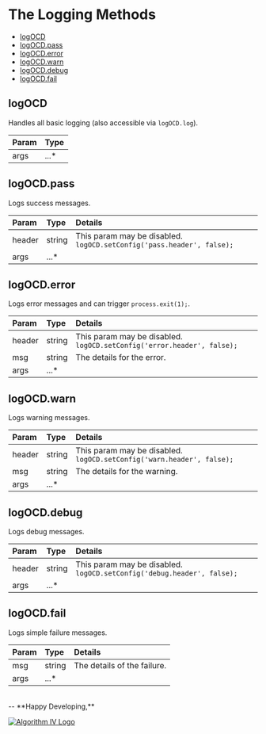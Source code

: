 # The Logging Methods
- [logOCD](#logocd)
- [logOCD.pass](#logocdpass)
- [logOCD.error](#logocderror)
- [logOCD.warn](#logocdwarn)
- [logOCD.debug](#logocddebug)
- [logOCD.fail](#logocdfail)


## logOCD
Handles all basic logging (also accessible via ``` logOCD.log ```).

| Param | Type  |
| :---- | :---- |
| args  | ...*  |


## logOCD.pass
Logs success messages.

| Param  | Type   | Details |
| :----- | :----- | :------ |
| header | string | This param may be disabled. ``` logOCD.setConfig('pass.header', false); ``` |
| args   | ...*   |         |


## logOCD.error
Logs error messages and can trigger ``` process.exit(1); ```.

| Param  | Type   | Details |
| :----- | :----- | :------ |
| header | string | This param may be disabled. ``` logOCD.setConfig('error.header', false); ``` |
| msg    | string | The details for the error. |
| args   | ...*   |         |


## logOCD.warn
Logs warning messages.

| Param  | Type   | Details |
| :----- | :----- | :------ |
| header | string | This param may be disabled. ``` logOCD.setConfig('warn.header', false); ``` |
| msg    | string | The details for the warning. |
| args   | ...*   |         |


## logOCD.debug
Logs debug messages.

| Param  | Type   | Details |
| :----- | :----- | :------ |
| header | string | This param may be disabled. ``` logOCD.setConfig('debug.header', false); ``` |
| args   | ...*   |         |


## logOCD.fail
Logs simple failure messages.

| Param  | Type   | Details |
| :----- | :----- | :------ |
| msg    | string | The details of the failure. |
| args   | ...*   |         |

<br />
--
**Happy Developing,**

<a href="http://www.algorithmiv.com/log-ocd"><img src="http://www.algorithmiv.com/images/aIV-logo.png" alt="Algorithm IV Logo" /></a>
